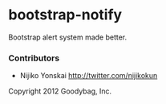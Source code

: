 bootstrap-notify
================

Bootstrap alert system made better.

### Contributors

* Nijiko Yonskai <http://twitter.com/nijikokun>


Copyright 2012 Goodybag, Inc.